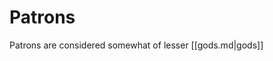 # Patrons

Patrons are considered somewhat of lesser [[gods.md|gods]]

[//begin]: # "Autogenerated link references for markdown compatibility"
[gods.md]: gods "Gods"
[//end]: # "Autogenerated link references"
